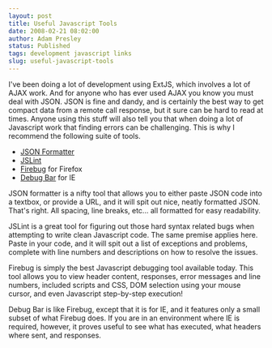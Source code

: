 ```yaml
---
layout: post
title: Useful Javascript Tools
date: 2008-02-21 08:02:00
author: Adam Presley
status: Published
tags: development javascript links
slug: useful-javascript-tools
---
```

I've been doing a lot of development using ExtJS, which involves a lot
of AJAX work. And for anyone who has ever used AJAX you know you must
deal with JSON. JSON is fine and dandy, and is certainly the best way to
get compact data from a remote call response, but it sure can be hard to
read at times. Anyone using this stuff will also tell you that when
doing a lot of Javascript work that finding errors can be challenging.
This is why I recommend the following suite of tools.

* [JSON Formatter](http://www.curiousconcept.com/jsonformatter/)
* [JSLint](http://www.jslint.com/)
* [Firebug](http://www.getfirebug.com/) for Firefox
* [Debug Bar](http://www.debugbar.com/?langage=en) for IE

JSON formatter is a nifty tool that allows you to either paste JSON code
into a textbox, or provide a URL, and it will spit out nice, neatly
formatted JSON. That's right. All spacing, line breaks, etc... all
formatted for easy readability.

JSLint is a great tool for figuring out those hard syntax related bugs
when attempting to write clean Javascript code. The same premise applies
here. Paste in your code, and it will spit out a list of exceptions and
problems, complete with line numbers and descriptions on how to resolve
the issues.

Firebug is simply the best Javascript debugging tool available today.
This tool allows you to view header content, responses, error messages
and line numbers, included scripts and CSS, DOM selection using your
mouse cursor, and even Javascript step-by-step execution!

Debug Bar is like Firebug, except that it is for IE, and it features
only a small subset of what Firebug does. If you are in an environment
where IE is required, however, it proves useful to see what has
executed, what headers where sent, and responses.
